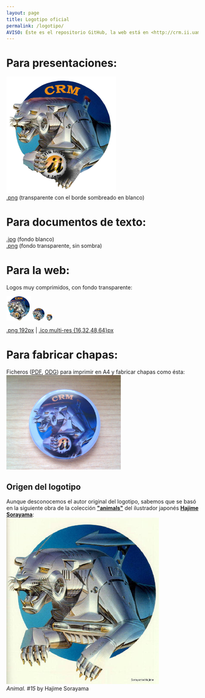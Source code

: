 ```yaml
---
layout: page
title: Logotipo oficial
permalink: /logotipo/
AVISO: Éste es el repositorio GitHub, la web está en <http://crm.ii.uam.es/>
---
```



Para presentaciones:
==
<a href="logo_crm_transparente_con_sombra.png"><img src="logo_crm_transparente_con_sombra.png"/></a>  
[.png](logo_crm_transparente_con_sombra.png) (transparente con el borde sombreado en blanco)  



Para documentos de texto:
==
[.jpg](logo_crm_fondoBlanco.jpg) (fondo blanco)  
[.png](logo_crm_transparente.png) (fondo transparente, sin sombra)  


Para la web:
==
Logos muy comprimidos, con fondo transparente:  

<img src="logo_crm-64x64.png"/>
<img src="logo_crm-32x32.png"/>
<img src="logo_crm-16x16.png"/>  

[.png 192px](logo_crm-192x192.png) \| [.ico multi-res {16,32,48,64}px](/favicon.ico)  



Para fabricar chapas:
==
Ficheros ([PDF](chapas/logo_crm_chapas.pdf), [ODG](chapas/logo_crm_chapas.odg)) para imprimir en A4 y fabricar chapas como ésta:  
<img src="chapas/2012-05-16 11.49.02.jpg" width="300"/>  




Origen del logotipo
--
Aunque desconocemos el autor original del logotipo, sabemos que se basó en la siguiente obra de la colección [**"animals"**](http://www.russianpaintings.net/russian_paintings.vphp?author=971&sort=size) del ilustrador japonés [**Hajime Sorayama**](https://en.wikipedia.org/wiki/Hajime_Sorayama):  
<img src="animal_n15_Hajime_Sorayama.jpg" width="400"/>  
*Animal. #15* by Hajime Sorayama  

